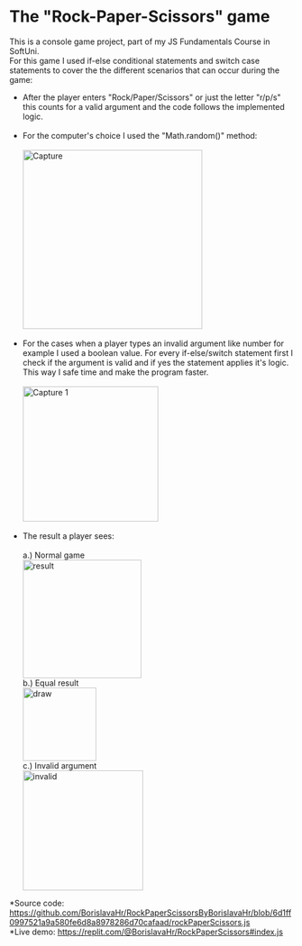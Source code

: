 # The "Rock-Paper-Scissors" game
This is a console game project, part of my JS Fundamentals Course in SoftUni.<br>
For this game I used if-else conditional statements and switch case statements to cover the the different scenarios that can occur during the game:
<ul>
  <li>After the player enters "Rock/Paper/Scissors" or just the letter "r/p/s" this counts for a valid argument and the code follows the implemented logic.
  </li><br>
  <li>For the computer's choice I used the "Math.random()" method: 
  </li><br>
  <img width="318" alt="Capture" src="https://user-images.githubusercontent.com/97604397/192320969-8cb904e4-98a2-4c0b-a194-04a1a2db4710.PNG"> <br>
  <br><li>For the cases when a player types an invalid argument like number for example I used a boolean value. For every if-else/switch statement first I check if the           argument is valid and if yes the statement applies it's logic. This way I safe time and make the program faster.
  </li><br>
  <img width="240" alt="Capture 1" src="https://user-images.githubusercontent.com/97604397/192325506-7bed34c8-f08c-4d0c-a5e8-d5973c99539d.PNG"><br>
  <br><li>The result a player sees:
  </li><br>
  a.) Normal game <br>
  <img width="210" alt="result" src="https://user-images.githubusercontent.com/97604397/192325987-8e2a0a32-8e12-45de-b5e3-5acacb3293ed.PNG"><br>
  b.) Equal result <br>
  <img width="130" alt="draw" src="https://user-images.githubusercontent.com/97604397/192329122-6f901923-6ca6-4c4c-a165-46432f7cf1a9.PNG"><br>
  c.) Invalid argument <br>
  <img width="213" alt="invalid" src="https://user-images.githubusercontent.com/97604397/192329852-299aae61-d0d6-4525-99f8-65f6067f614e.PNG">
</ul>

*Source code: https://github.com/BorislavaHr/RockPaperScissorsByBorislavaHr/blob/6d1ff0997521a9a580fe6d8a8978286d70cafaad/rockPaperScissors.js <br>
*Live demo: https://replit.com/@BorislavaHr/RockPaperScissors#index.js

